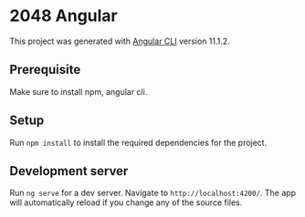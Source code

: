 # 2048 Angular

This project was generated with [Angular CLI](https://github.com/angular/angular-cli) version 11.1.2.

## Prerequisite
Make sure to install npm, angular cli. 

## Setup
Run `npm install` to install the required dependencies for the project.

## Development server

Run `ng serve` for a dev server. Navigate to `http://localhost:4200/`. The app will automatically reload if you change any of the source files.
